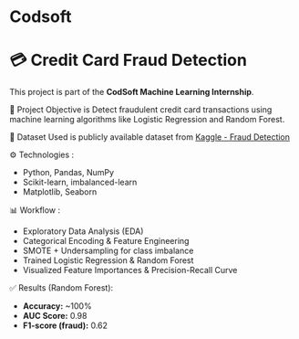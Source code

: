 # Codsoft

# 💳 Credit Card Fraud Detection
This project is part of the **CodSoft Machine Learning Internship**.

🚀 Project Objective is
Detect fraudulent credit card transactions using machine learning algorithms like Logistic Regression and Random Forest.

📂 Dataset
Used is publicly available dataset from [Kaggle - Fraud Detection](https://www.kaggle.com/datasets/kartik2112/fraud-detection)

⚙️ Technologies :
- Python, Pandas, NumPy
- Scikit-learn, imbalanced-learn
- Matplotlib, Seaborn
  
📊 Workflow :
- Exploratory Data Analysis (EDA)
- Categorical Encoding & Feature Engineering
- SMOTE + Undersampling for class imbalance
- Trained Logistic Regression & Random Forest
- Visualized Feature Importances & Precision-Recall Curve
  
✅ Results (Random Forest):
- **Accuracy:** ~100%
- **AUC Score:** 0.98
- **F1-score (fraud):** 0.62
